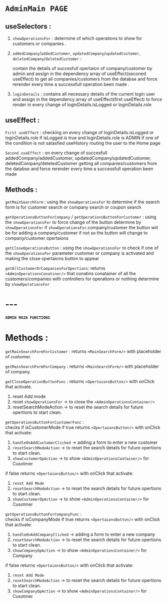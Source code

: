 # `AdminMain PAGE`

## useSelectors :

1. `showOperationsFor` : determine of which operations to show for customers or companies .

2. `addedCompany`/`addedCustomer`, `updatedCompany`/`updatedCustomer`,
   `deletedCompany`/`deletedCustomer` :

   contain the details of succesfull opertaion of company/customer by admin
   and assign in the dependency array of useEffect(seconed useEffect) to get all companies/customers
   from the databse and force rerender every time a successfull operation been made .

3. `loginDetails` : contains all necessary details of the current login user
   and assign in the dependency array of useEffect(first useEffect) to force render in
   every change of loginDetails.isLogged or loginDetails.role

## useEffect :

`First useEffect` : checking on every change of loginDetails.isLogged or loginDetails.role
if isLogged is true and loginDetails.role is ADMIN if one of the condition
is not satasfied useHistory routing the user to the Home page

`Second useEffect` : on every change of succesfull addedCompany/addedCustomer,
updatedCompany/updatedCustomer, deletedCompany/deletedCustomer
getting all companies/customers from the databse
and force rerender every time a successfull operation been made

## Methods :

`getMainSearchForm` : using the `showOperationsFor` to determine if the search form is
for customer search or company search or coupon search

`getOperationsButtonForCompany` / `getOperationsButtonForCustomer` :
using the `showOperationsFor` to force change of the button
determine by `showOperationsFor` if `showOperationsFor`.company/customer
the button wiil be for adding a company/customer
if not so the button will change to company/customer opertaions

`getCloseOperationsButton` : using the `showOperationsFor` to check if one of the
`showOperationsFor` parameter customer or company
is activated and making the close opertaions
button to appear

`getAllCustomerOrCompaniesForOpertions`:
returns `<AdminOperationsConatiner/>` that conatins conatainer of
all the customers/companies with controllers for operations or nothing determine by `showOperationsFor`

# ---

#### `ADMIN MAIN FUNCTIONS`

# Methods :

`getMainSearchFormForCustomer` :
returns `<MainSearchForm/>` with placeholder of customer.

`getMainSearchFormForCompany` :
returns `<MainSearchForm/>` with placeholder of company.

`getCloseOperationButtonFunc` :
returns `<OpertaionsButton/>` with onClick that activate.

1. reset Add mode
2. reset `showOperationsFor` -> to close the `<AdminOperationsContainer/>`
3. resetSearchModeAction -> to reset the search details for future opertions to start clean.

`getOperationsButtonForCustomerFunc` :  
 checks if isCustomerMode if true
returns `<OpertaionsButton/>` with onClick that activate:

1. `handleOnAddCustomerClicked` -> adding a form to enter a new customer
2. `resetSearchModeAction` -> to reset the search details for future opertions to start clean.
3. `showCustomerOpAction` -> to show `<AdminOperationsContainer/>` for Cusotmer

if false returns `<OpertaionsButton/>` with onClick that activate:

1. `reset Add Mode`
2. `resetSearchModeAction` -> to reset the search details for future opertions to start clean.
3. `showCustomerOpAction` -> to show `<AdminOperationsContainer/>` for Cusotmer

`getOperationsButtonForCompanyFunc` :  
 checks if isCompanyMode if true
returns `<OpertaionsButton/>` with onClick that activate:

1. `handleOnAddCompanyClicked` -> adding a form to enter a new company
2. `resetSearchModeAction` -> to reset the search details for future opertions to start clean.
3. `showCompanyOpAction` -> to show `<AdminOperationsContainer/>` for Company

if false returns `<OpertaionsButton/>` with onClick that activate:

1. `reset Add Mode`
2. `resetSearchModeAction` -> to reset the search details for future opertions to start clean.
3. `showCompanyOpAction` -> to show `<AdminOperationsContainer/>` for Cusotmer
